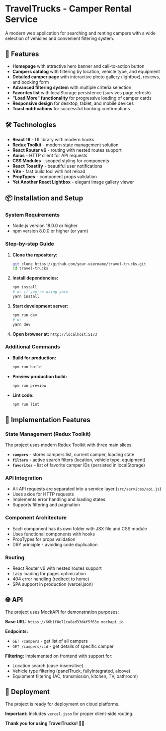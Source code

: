 # TravelTrucks - Camper Rental Service

A modern web application for searching and renting campers with a wide selection of vehicles and convenient filtering system.

## 🚀 Features

- **Homepage** with attractive hero banner and call-to-action button
- **Campers catalog** with filtering by location, vehicle type, and equipment
- **Detailed camper page** with interactive photo gallery (lightbox), reviews, and booking form
- **Advanced filtering system** with multiple criteria selection
- **Favorites list** with localStorage persistence (survives page refresh)
- **"Load More" functionality** for progressive loading of camper cards
- **Responsive design** for desktop, tablet, and mobile devices
- **Toast notifications** for successful booking confirmations

## 🛠 Technologies

- **React 18** - UI library with modern hooks
- **Redux Toolkit** - modern state management solution
- **React Router v6** - routing with nested routes support
- **Axios** - HTTP client for API requests
- **CSS Modules** - scoped styling for components
- **React Toastify** - beautiful user notifications
- **Vite** - fast build tool with hot reload
- **PropTypes** - component props validation
- **Yet Another React Lightbox** - elegant image gallery viewer

## 📦 Installation and Setup

### System Requirements

- Node.js version 18.0.0 or higher
- npm version 8.0.0 or higher (or yarn)

### Step-by-step Guide

1. **Clone the repository:**

   ```bash
   git clone https://github.com/your-username/travel-trucks.git
   cd travel-trucks
   ```

2. **Install dependencies:**

   ```bash
   npm install
   # or if you're using yarn
   yarn install
   ```

3. **Start development server:**

   ```bash
   npm run dev
   # or
   yarn dev
   ```

4. **Open browser at:** `http://localhost:5173`

### Additional Commands

- **Build for production:**

  ```bash
  npm run build
  ```

- **Preview production build:**

  ```bash
  npm run preview
  ```

- **Lint code:**
  ```bash
  npm run lint
  ```

## 🎯 Implementation Features

### State Management (Redux Toolkit)

The project uses modern Redux Toolkit with three main slices:

- **`campers`** - stores campers list, current camper, loading state
- **`filters`** - active search filters (location, vehicle type, equipment)
- **`favorites`** - list of favorite camper IDs (persisted in localStorage)

### API Integration

- All API requests are separated into a service layer (`src/services/api.js`)
- Uses axios for HTTP requests
- Implements error handling and loading states
- Supports filtering and pagination

### Component Architecture

- Each component has its own folder with JSX file and CSS module
- Uses functional components with hooks
- PropTypes for props validation
- DRY principle - avoiding code duplication

### Routing

- React Router v6 with nested routes support
- Lazy loading for pages optimization
- 404 error handling (redirect to home)
- SPA support in production (vercel.json)

## 🌐 API

The project uses MockAPI for demonstration purposes:

**Base URL:** `https://66b1f8e71ca8ad33d4f5f63e.mockapi.io`

**Endpoints:**

- `GET /campers` - get list of all campers
- `GET /campers/:id` - get details of specific camper

**Filtering:** Implemented on frontend with support for:

- Location search (case-insensitive)
- Vehicle type filtering (panelTruck, fullyIntegrated, alcove)
- Equipment filtering (AC, transmission, kitchen, TV, bathroom)

## 🚀 Deployment

The project is ready for deployment on cloud platforms.

**Important:** Includes `vercel.json` for proper client-side routing.

**Thank you for using TravelTrucks! 🚐✨**
